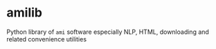 # amilib
Python library of `ami` software especially NLP, HTML, downloading and related convenience utilities
